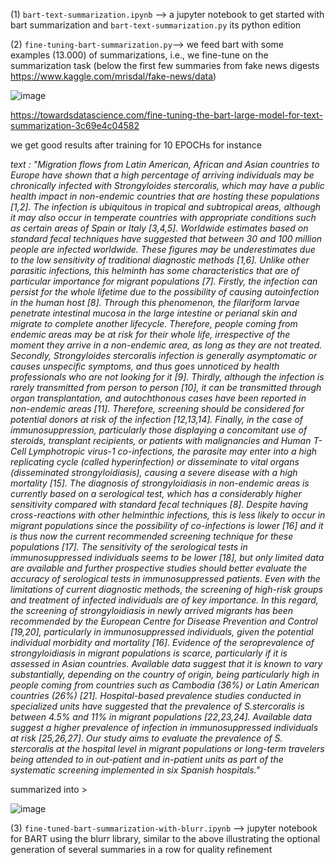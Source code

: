 (1) `bart-text-summarization.ipynb` --> a jupyter notebook to get started with bart summarization and `bart-text-summarization.py` its python edition

(2) `fine-tuning-bart-summarization.py`--> we feed bart with some examples (13.000) of summarizations, i.e., we fine-tune on the summarization task (below the first few summaries from fake news digests https://www.kaggle.com/mrisdal/fake-news/data) 

![image](https://user-images.githubusercontent.com/89974426/153394398-a0cc6fe9-8fe1-4680-8f98-f088f1614192.png)


https://towardsdatascience.com/fine-tuning-the-bart-large-model-for-text-summarization-3c69e4c04582

we get good results after training for 10 EPOCHs for instance

*text : "Migration flows from Latin American, African and Asian countries to Europe have shown that a high percentage of arriving individuals may be chronically infected with Strongyloides stercoralis, which may have a public health impact in non-endemic countries that are hosting these populations [1,2]. The infection is ubiquitous in tropical and subtropical areas, although it may also occur in temperate countries with appropriate conditions such as certain areas of Spain or Italy [3,4,5]. Worldwide estimates based on standard fecal techniques have suggested that between 30 and 100 million people are infected worldwide. These figures may be underestimates due to the low sensitivity of traditional diagnostic methods [1,6].
Unlike other parasitic infections, this helminth has some characteristics that are of particular importance for migrant populations [7]. Firstly, the infection can persist for the whole lifetime due to the possibility of causing autoinfection in the human host [8]. Through this phenomenon, the filariform larvae penetrate intestinal mucosa in the large intestine or perianal skin and migrate to complete another lifecycle. Therefore, people coming from endemic areas may be at risk for their whole life, irrespective of the moment they arrive in a non-endemic area, as long as they are not treated. Secondly, Strongyloides stercoralis infection is generally asymptomatic or causes unspecific symptoms, and thus goes unnoticed by health professionals who are not looking for it [9]. Thirdly, although the infection is rarely transmitted from person to person [10], it can be transmitted through organ transplantation, and autochthonous cases have been reported in non-endemic areas [11]. Therefore, screening should be considered for potential donors at risk of the infection [12,13,14]. Finally, in the case of immunosuppression, particularly those displaying a concomitant use of steroids, transplant recipients, or patients with malignancies and Human T-Cell Lymphotropic virus-1 co-infections, the parasite may enter into a high replicating cycle (called hyperinfection) or disseminate to vital organs (disseminated strongyloidiasis), causing a severe disease with a high mortality [15].
The diagnosis of strongyloidiasis in non-endemic areas is currently based on a serological test, which has a considerably higher sensitivity compared with standard fecal techniques [8]. Despite having cross-reactions with other helminthic infections, this is less likely to occur in migrant populations since the possibility of co-infections is lower [16] and it is thus now the current recommended screening technique for these populations [17]. The sensitivity of the serological tests in immunosuppressed individuals seems to be lower [18], but only limited data are available and further prospective studies should better evaluate the accuracy of serological tests in immunosuppressed patients.
Even with the limitations of current diagnostic methods, the screening of high-risk groups and treatment of infected individuals are of key importance. In this regard, the screening of strongyloidiasis in newly arrived migrants has been recommended by the European Centre for Disease Prevention and Control [19,20], particularly in immunosuppressed individuals, given the potential individual morbidity and mortality [16].
Evidence of the seroprevalence of strongyloidiasis in migrant populations is scarce, particularly if it is assessed in Asian countries. Available data suggest that it is known to vary substantially, depending on the country of origin, being particularly high in people coming from countries such as Cambodia (36%) or Latin American countries (26%) [21]. Hospital-based prevalence studies conducted in specialized units have suggested that the prevalence of S.stercoralis is between 4.5% and 11% in migrant populations [22,23,24]. Available data suggest a higher prevalence of infection in immunosuppressed individuals at risk [25,26,27].
Our study aims to evaluate the prevalence of S. stercoralis at the hospital level in migrant populations or long-term travelers being attended to in out-patient and in-patient units as part of the systematic screening implemented in six Spanish hospitals."*

summarized into >

![image](https://user-images.githubusercontent.com/89974426/153394114-5b206937-771e-4248-85bb-f6b85e8335e0.png)

(3) `fine-tuned-bart-summarization-with-blurr.ipynb` --> jupyter notebook for BART using the blurr library, similar to the above illustrating the optional generation of several summaries in a row for quality refinement

